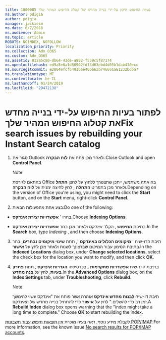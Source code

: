 ```yaml
---
title: 1800005 בעיות החיפוש תיקון על-ידי בנייה מחדש של קטלוג החיפוש המהיר שלך
ms.author: pdigia
author: pdigia
manager: jackiesm
ms.date: 6/7/2018
ms.audience: Admin
ms.topic: article
ROBOTS: NOINDEX, NOFOLLOW
localization_priority: Priority
ms.collection: Adm_O365
ms.custom: Adm_O365
ms.assetid: 812a5c80-db64-43de-a892-f539c5f87174
ms.openlocfilehash: ed9a5e6a1d86902fd13d63ebd4d05b1dab430ecc
ms.sourcegitcommit: e2864efcfb493b6e46b662b746661a61232bdba7
ms.translationtype: MT
ms.contentlocale: he-IL
ms.lasthandoff: 01/24/2019
ms.locfileid: "29472138"
---
```

# <a name="fix-search-issues-by-rebuilding-your-instant-search-catalog"></a><span data-ttu-id="3a7df-102">לפתור בעיות החיפוש על-ידי בנייה מחדש את קטלוג החיפוש המהיר שלך</span><span class="sxs-lookup"><span data-stu-id="3a7df-102">Fix search issues by rebuilding your Instant Search catalog</span></span>

1. <span data-ttu-id="3a7df-103">סגור את Outlook ולאחר מכן פתח את **לוח הבקרה**.</span><span class="sxs-lookup"><span data-stu-id="3a7df-103">Close Outlook and open **Control Panel**.</span></span>
    
    > [!NOTE]
    > <span data-ttu-id="3a7df-104">בהתאם לגירסת Office בה אתה משתמש, ייתכן שתצטרך ללחוץ על לחצן **התחל** ולאחר מכן בתפריט **התחלה** , לחץ לחיצה ימנית על **לוח הבקרה**.</span><span class="sxs-lookup"><span data-stu-id="3a7df-104">Depending on the version of Office you're using, you might need to click the **Start** button, and on the **Start** menu, right-click **Control Panel**.</span></span> 
  
2. <span data-ttu-id="3a7df-105">בצע אחת מהפעולות הבאות:</span><span class="sxs-lookup"><span data-stu-id="3a7df-105">Do one of the following:</span></span>
    
  - <span data-ttu-id="3a7df-106">בחרו ' **אפשרויות יצירת אינדקס**.</span><span class="sxs-lookup"><span data-stu-id="3a7df-106">Choose **Indexing Options**.</span></span>
    
  - <span data-ttu-id="3a7df-107">בתיבת **החיפוש** , הקלד *אינדקס* ולאחר מכן בחר **אפשרויות יצירת אינדקס**.</span><span class="sxs-lookup"><span data-stu-id="3a7df-107">In the **Search** box, type  *Indexing*  , and then choose **Indexing Options**.</span></span>
    
3. <span data-ttu-id="3a7df-108">תיבת הדו-שיח ' **מיקומים הכלולים באינדקס** ', תחת **שינוי מיקומים נבחרים**, בחר בתיבת הסימון עבור המיקום שברצונך לשנות ולאחר מכן לחץ על **אישור**.</span><span class="sxs-lookup"><span data-stu-id="3a7df-108">In the **Indexed Locations** dialog box, under **Change selected locations**, select the check box for the location you want to modify, and then click **OK**.</span></span>
    
4. <span data-ttu-id="3a7df-109">בתיבת הדו-שיח **אפשרויות מתקדמות** , בכרטיסיה **הגדרות אינדקס** , תחת **פתרון בעיות**, לחץ על **בנה מחדש**.</span><span class="sxs-lookup"><span data-stu-id="3a7df-109">In the **Advanced Options** dialog box, on the **Index Settings** tab, under **Troubleshooting**, click **Rebuild**.</span></span>
    
    > [!NOTE]
    > <span data-ttu-id="3a7df-p101">תיבת דו-שיח **לבנות מחדש אינדקס** אזהרה אשר פותח את "אינדקס עשוי להימשך זמן רב כדי להשלים." לחץ על **אישור** כדי להתחיל בנייה מחדש של האינדקס.</span><span class="sxs-lookup"><span data-stu-id="3a7df-p101">A **Rebuild Index** dialog box opens warning that the "index might take a long time to complete." Choose **OK** to start rebuilding the index.</span></span> 
  
<span data-ttu-id="3a7df-112">לקבלת מידע נוסף, ראה בעיה מוכרת [אין תוצאות חיפוש עבור חשבונות POP/IMAP](https://support.office.com/article/51c9d2c7-a3db-4358-afdf-50d3a9e57039.aspx).</span><span class="sxs-lookup"><span data-stu-id="3a7df-112">For more information, see the known issue [No search results for POP/IMAP accounts](https://support.office.com/article/51c9d2c7-a3db-4358-afdf-50d3a9e57039.aspx).</span></span>
  

